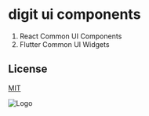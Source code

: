 
# digit ui components

1. React Common UI Components
2. Flutter Common UI Widgets

## License

[MIT](https://choosealicense.com/licenses/mit/)


![Logo](https://s3.ap-south-1.amazonaws.com/works-dev-asset/mseva-lightPaperPrimary-logo.png)

